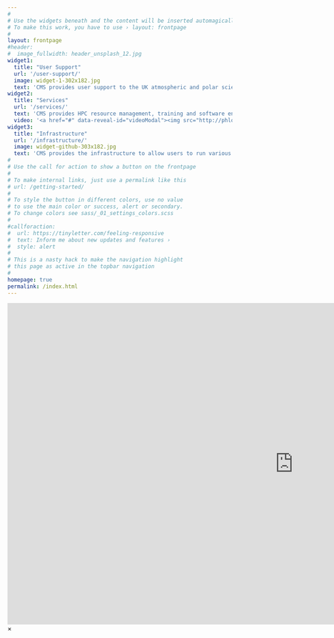 ```yaml
---
#
# Use the widgets beneath and the content will be inserted automagically in the webpage.
# To make this work, you have to use › layout: frontpage
#
layout: frontpage
#header:
#  image_fullwidth: header_unsplash_12.jpg
widget1:
  title: "User Support"
  url: '/user-support/'
  image: widget-1-302x182.jpg
  text: 'CMS provides user support to the UK atmospheric and polar science community:<br/>1. Helpdesk<br/>2. FAQs<br/>3. Documentation'
widget2:
  title: "Services"
  url: '/services/'
  text: 'CMS provides HPC resource management, training and software engineering support for the UK atmospheric and polar science community.'
  video: '<a href="#" data-reveal-id="videoModal"><img src="http://phlow.github.io/feeling-responsive/images/start-video-feeling-responsive-302x182.jpg" width="302" height="182" alt=""/></a>'
widget3:
  title: "Infrastructure"
  url: '/infrastructure/'
  image: widget-github-303x182.jpg
  text: 'CMS provides the infrastructure to allow users to run various complex modelling workflows (e.g. UM, NEMO, etc) on national platforms.<br/>1. PUMA<br/>2. Rose/Cylc & FCM<br/>3. Data transfer<br/>4. Tools & Utilities'
#
# Use the call for action to show a button on the frontpage
#
# To make internal links, just use a permalink like this
# url: /getting-started/
#
# To style the button in different colors, use no value
# to use the main color or success, alert or secondary.
# To change colors see sass/_01_settings_colors.scss
#
#callforaction:
#  url: https://tinyletter.com/feeling-responsive
#  text: Inform me about new updates and features ›
#  style: alert
#
# This is a nasty hack to make the navigation highlight
# this page as active in the topbar navigation
#
homepage: true
permalink: /index.html
---
```


<div id="videoModal" class="reveal-modal large" data-reveal="">
  <div class="flex-video widescreen vimeo" style="display: block;">
    <iframe width="1280" height="720" src="https://www.youtube.com/embed/3b5zCFSmVvU" frameborder="0" allowfullscreen></iframe>
  </div>
  <a class="close-reveal-modal">&#215;</a>
</div>
